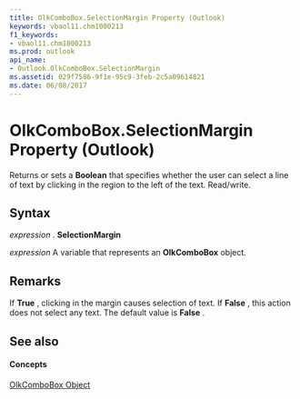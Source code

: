 ```yaml
---
title: OlkComboBox.SelectionMargin Property (Outlook)
keywords: vbaol11.chm1000213
f1_keywords:
- vbaol11.chm1000213
ms.prod: outlook
api_name:
- Outlook.OlkComboBox.SelectionMargin
ms.assetid: 029f7586-9f1e-95c9-3feb-2c5a09614821
ms.date: 06/08/2017
---
```



# OlkComboBox.SelectionMargin Property (Outlook)

Returns or sets a  **Boolean** that specifies whether the user can select a line of text by clicking in the region to the left of the text. Read/write.


## Syntax

 _expression_ . **SelectionMargin**

 _expression_ A variable that represents an **OlkComboBox** object.


## Remarks

If  **True** , clicking in the margin causes selection of text. If **False** , this action does not select any text. The default value is **False** .


## See also


#### Concepts


[OlkComboBox Object](olkcombobox-object-outlook.md)

